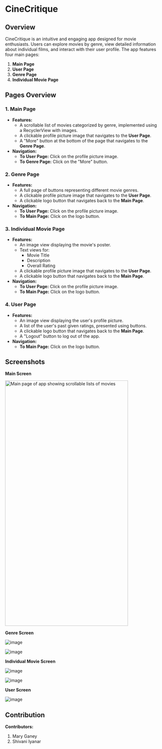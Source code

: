 # CineCritique

## Overview
CineCritique is an intuitive and engaging app designed for movie enthusiasts. Users can explore movies by genre, view detailed information about individual films, and interact with their user profile. The app features four main pages:

1. **Main Page**
2. **User Page**
3. **Genre Page**
4. **Individual Movie Page**

## Pages Overview

### 1. Main Page
- **Features:**
  - A scrollable list of movies categorized by genre, implemented using a RecyclerView with images.
  - A clickable profile picture image that navigates to the **User Page**.
  - A "More" button at the bottom of the page that navigates to the **Genre Page**.
- **Navigation:**
  - **To User Page:** Click on the profile picture image.
  - **To Genre Page:** Click on the "More" button.

### 2. Genre Page
- **Features:**
  - A full page of buttons representing different movie genres.
  - A clickable profile picture image that navigates to the **User Page**.
  - A clickable logo button that navigates back to the **Main Page**.
- **Navigation:**
  - **To User Page:** Click on the profile picture image.
  - **To Main Page:** Click on the logo button.

### 3. Individual Movie Page
- **Features:**
  - An image view displaying the movie's poster.
  - Text views for:
    - Movie Title
    - Description
    - Overall Rating
  - A clickable profile picture image that navigates to the **User Page**.
  - A clickable logo button that navigates back to the **Main Page**.
- **Navigation:**
  - **To User Page:** Click on the profile picture image.
  - **To Main Page:** Click on the logo button.

### 4. User Page
- **Features:**
  - An image view displaying the user's profile picture.
  - A list of the user's past given ratings, presented using buttons.
  - A clickable logo button that navigates back to the **Main Page**.
  - A "Logout" button to log out of the app.
- **Navigation:**
  - **To Main Page:** Click on the logo button.

## Screenshots
**Main Screen**

<img src="CIneMain.png" alt="Main page of app showing scrollable lists of movies" width="400" height="800">

**Genre Screen**

![image](CineGenrePick.png)

![image](CineGenre.png)

**Individual Movie Screen**

![image](CineIndMovie.png)

![image](CineIndMovie2.png)

**User Screen**

![image](CineUser.png)

## Contribution
**Contributors:**
1. Mary Ganey
2. Shivani Iyanar
